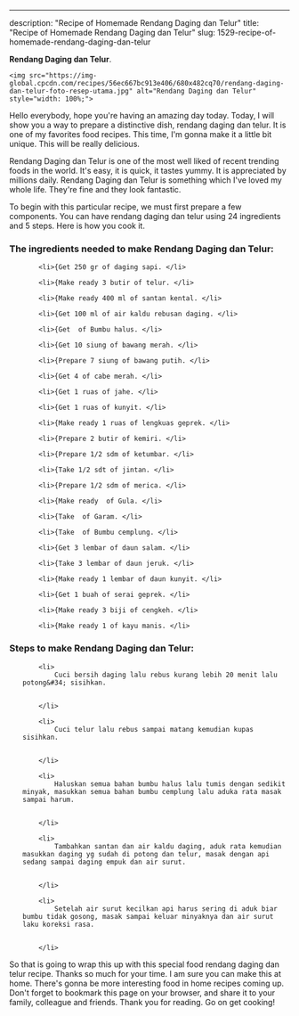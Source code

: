 ---
description: "Recipe of Homemade Rendang Daging dan Telur"
title: "Recipe of Homemade Rendang Daging dan Telur"
slug: 1529-recipe-of-homemade-rendang-daging-dan-telur

<p>
	<strong>Rendang Daging dan Telur</strong>. 
	
</p>
<p>
	
	<img src="https://img-global.cpcdn.com/recipes/56ec667bc913e406/680x482cq70/rendang-daging-dan-telur-foto-resep-utama.jpg" alt="Rendang Daging dan Telur" style="width: 100%;">
	
	
</p>
<p>
	Hello everybody, hope you're having an amazing day today. Today, I will show you a way to prepare a distinctive dish, rendang daging dan telur. It is one of my favorites food recipes. This time, I'm gonna make it a little bit unique. This will be really delicious.
</p>
	
<p>
	
</p>
<p>
	Rendang Daging dan Telur is one of the most well liked of recent trending foods in the world. It's easy, it is quick, it tastes yummy. It is appreciated by millions daily. Rendang Daging dan Telur is something which I've loved my whole life. They're fine and they look fantastic.
</p>

<p>
To begin with this particular recipe, we must first prepare a few components. You can have rendang daging dan telur using 24 ingredients and 5 steps. Here is how you cook it.
</p>

<h3>The ingredients needed to make Rendang Daging dan Telur:</h3>

<ol>
	
		<li>{Get 250 gr of daging sapi. </li>
	
		<li>{Make ready 3 butir of telur. </li>
	
		<li>{Make ready 400 ml of santan kental. </li>
	
		<li>{Get 100 ml of air kaldu rebusan daging. </li>
	
		<li>{Get  of Bumbu halus. </li>
	
		<li>{Get 10 siung of bawang merah. </li>
	
		<li>{Prepare 7 siung of bawang putih. </li>
	
		<li>{Get 4 of cabe merah. </li>
	
		<li>{Get 1 ruas of jahe. </li>
	
		<li>{Get 1 ruas of kunyit. </li>
	
		<li>{Make ready 1 ruas of lengkuas geprek. </li>
	
		<li>{Prepare 2 butir of kemiri. </li>
	
		<li>{Prepare 1/2 sdm of ketumbar. </li>
	
		<li>{Take 1/2 sdt of jintan. </li>
	
		<li>{Prepare 1/2 sdm of merica. </li>
	
		<li>{Make ready  of Gula. </li>
	
		<li>{Take  of Garam. </li>
	
		<li>{Take  of Bumbu cemplung. </li>
	
		<li>{Get 3 lembar of daun salam. </li>
	
		<li>{Take 3 lembar of daun jeruk. </li>
	
		<li>{Make ready 1 lembar of daun kunyit. </li>
	
		<li>{Get 1 buah of serai geprek. </li>
	
		<li>{Make ready 3 biji of cengkeh. </li>
	
		<li>{Make ready 1 of kayu manis. </li>
	
</ol>
<p>
	
</p>

<h3>Steps to make Rendang Daging dan Telur:</h3>

<ol>
	
		<li>
			Cuci bersih daging lalu rebus kurang lebih 20 menit lalu potong&#34; sisihkan.
			
			
		</li>
	
		<li>
			Cuci telur lalu rebus sampai matang kemudian kupas sisihkan.
			
			
		</li>
	
		<li>
			Haluskan semua bahan bumbu halus lalu tumis dengan sedikit minyak, masukkan semua bahan bumbu cemplung lalu aduka rata masak sampai harum.
			
			
		</li>
	
		<li>
			Tambahkan santan dan air kaldu daging, aduk rata kemudian masukkan daging yg sudah di potong dan telur, masak dengan api sedang sampai daging empuk dan air surut.
			
			
		</li>
	
		<li>
			Setelah air surut kecilkan api harus sering di aduk biar bumbu tidak gosong, masak sampai keluar minyaknya dan air surut laku koreksi rasa.
			
			
		</li>
	
</ol>

<p>
	
</p>

<p>
	So that is going to wrap this up with this special food rendang daging dan telur recipe. Thanks so much for your time. I am sure you can make this at home. There's gonna be more interesting food in home recipes coming up. Don't forget to bookmark this page on your browser, and share it to your family, colleague and friends. Thank you for reading. Go on get cooking!
</p>
